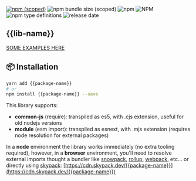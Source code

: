 [![npm (scoped)](https://img.shields.io/npm/v/{{package-name}}.svg)](https://www.npmjs.com/package/{{package-name}})
![npm bundle size (scoped)](https://img.shields.io/bundlephobia/minzip/{{package-name}}.svg)
![npm](https://img.shields.io/npm/dm/{{package-name}}.svg)
![NPM](https://img.shields.io/npm/l/{{package-name}}.svg)
![npm type definitions](https://img.shields.io/npm/types/{{package-name}}.svg)
![release date](https://img.shields.io//github/release-date/{{github-page}})

## {{lib-name}} ##


[SOME EXAMPLES HERE](examples/README.md)


## 📦 Installation

```bash
yarn add {{package-name}}
# or
npm install {{package-name}} --save
```

This library supports:

- **common-js** (require): transpiled as es5, with .cjs extension, useful for old nodejs versions
- **module** (esm import): transpiled as esnext, with .mjs extension (requires node resolution for external packages)

In a **node** environment the library works immediately (no extra tooling required),
however, in a **browser** environment, you'll need to resolve external imports thought a bundler like
[snowpack](https://www.snowpack.dev/),
[rollup](https://rollupjs.org/guide/en/),
[webpack](https://webpack.js.org/),
etc...
or directly using [skypack](https://www.skypack.dev/):
[https://cdn.skypack.dev/{{package-name}}](https://cdn.skypack.dev/{{package-name}})
